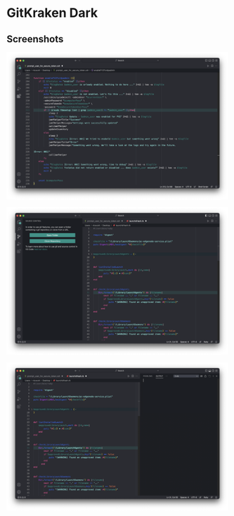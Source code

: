 # GitKraken Dark



## Screenshots



![001](images/001.png)

![002](images/002.png)

![003](images/003.png)
